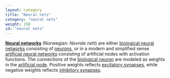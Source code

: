 ```yaml
---
layout: category
title: "Neural nets"
category: "neural nets"
weight: 150
id: "neural nets"
---
```


[**Neural networks**](https://en.wikipedia.org/wiki/Neural_network) (Norwegian: *Nevrale nett*) are either [biological neural networks](https://en.wikipedia.org/wiki/Biological_neural_network) consisting of [neurons](https://en.wikipedia.org/wiki/Neuron), or in a modern and simplified sense [artificial neural networks](https://en.wikipedia.org/wiki/Artificial_neural_network) consisting of artificial nodes with activation functions. The connections of the [biological neuron](https://en.wikipedia.org/wiki/Biological_neuron_model) are modeled as weights in the [artificial node](https://en.wikipedia.org/wiki/Artificial_neuron). Positive weights reflects [excitatory synapses](https://en.wikipedia.org/wiki/Excitatory_synapse), while negative weights reflects [inhibitory synapses](https://en.wikipedia.org/wiki/Inhibitory_synapse).
